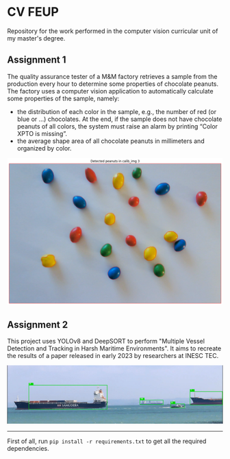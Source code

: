# CV FEUP

Repository for the work performed in the computer vision curricular unit of my master's degree.

## Assignment 1
The quality assurance tester of a M&M factory retrieves a sample from the production every hour to determine some properties of chocolate peanuts.
The factory uses a computer vision application to automatically calculate some properties of the sample, namely:
 - the distribution of each color in the sample, e.g., the number of red (or blue or …) chocolates. At the end, if the sample does not have chocolate peanuts of all colors, the system must raise an alarm by printing “Color XPTO is missing”.
 - the average shape area of all chocolate peanuts in millimeters and organized by color.

![](./img/a1.png)

## Assignment 2
This project uses YOLOv8 and DeepSORT to perform "Multiple Vessel Detection and Tracking in Harsh Maritime Environments".
It aims to recreate the results of a paper released in early 2023 by researchers at INESC TEC.

![](./img/a2.png)

---

First of all, run `pip install -r requirements.txt` to get all the required dependencies.
